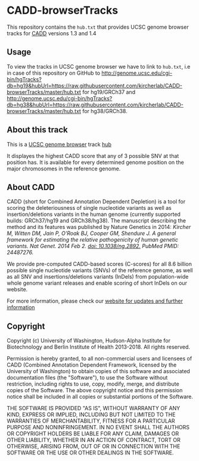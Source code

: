 # CADD-browserTracks

This repository contains the `hub.txt` that provides UCSC genome browser tracks
for [CADD](http://cadd.gs.washington.edu/) versions 1.3 and 1.4

## Usage

To view the tracks in UCSC genome browser we have to link to `hub.txt`,
i.e in case of this repository on GitHub to
http://genome.ucsc.edu/cgi-bin/hgTracks?db=hg19&hubUrl=https://raw.githubusercontent.com/kircherlab/CADD-browserTracks/master/hub.txt
for hg19/GRCh37 and
http://genome.ucsc.edu/cgi-bin/hgTracks?db=hg38&hubUrl=https://raw.githubusercontent.com/kircherlab/CADD-browserTracks/master/hub.txt
for hg38/GRCh38.

## About this track

This is a [UCSC genome browser](https://genome.ucsc.edu/cgi-bin/hgGateway)
track [hub](https://genome.ucsc.edu/goldenPath/help/hgTrackHubHelp.html)

It displayes the highest CADD score that any of 3 possible SNV at that position has.
It is available for every determined genome position on the major chromosomes in the reference genome.

## About CADD

CADD (short for Combined Annotation Dependent Depletion) is a tool for scoring
the deleteriousness of single nucleotide variants as well as
insertion/deletions variants in the human genome
(currently supported builds: GRCh37/hg19 and GRCh38/hg38).
The manuscript describing the method and its features was published by Nature Genetics in 2014:
*Kircher M, Witten DM, Jain P, O'Roak BJ, Cooper GM, Shendure J. A general framework for estimating the relative pathogenicity of human genetic variants. Nat Genet. 2014 Feb 2.
[doi: 10.1038/ng.2892.](http://dx.doi.org/10.1038/ng.2892) PubMed PMID: 24487276.*

We provide pre-computed CADD-based scores (C-scores) for all 8.6 billion
possible single nucleotide variants (SNVs) of the reference genome, as well as
all SNV and insertions/deletions variants (InDels) from population-wide whole
genome variant releases and enable scoring of short InDels on our website.

For more information, please check our
[website for updates and further information](http://cadd.gs.washington.edu)

## Copyright

Copyright (c) University of Washington, Hudson-Alpha Institute for
Biotechnology and Berlin Institute of Health 2013-2018. All rights reserved.

Permission is hereby granted, to all non-commercial users and licensees of CADD
(Combined Annotation Dependent Framework, licensed by the University of
Washington) to obtain copies of this software and associated documentation
files (the "Software"), to use the Software without restriction, including
rights to use, copy, modify, merge, and distribute copies of the Software. The
above copyright notice and this permission notice shall be included in all
copies or substantial portions of the Software.

THE SOFTWARE IS PROVIDED "AS IS", WITHOUT WARRANTY OF ANY KIND, EXPRESS OR
IMPLIED, INCLUDING BUT NOT LIMITED TO THE WARRANTIES OF MERCHANTABILITY,
FITNESS FOR A PARTICULAR PURPOSE AND NONINFRINGEMENT. IN NO EVENT SHALL THE
AUTHORS OR COPYRIGHT HOLDERS BE LIABLE FOR ANY CLAIM, DAMAGES OR OTHER
LIABILITY, WHETHER IN AN ACTION OF CONTRACT, TORT OR OTHERWISE, ARISING FROM,
OUT OF OR IN CONNECTION WITH THE SOFTWARE OR THE USE OR OTHER DEALINGS IN THE
SOFTWARE.
